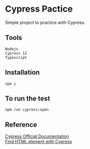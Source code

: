 # Cypress Pactice

Simple project to practice with Cypress.

## Tools
```
Nodejs
Cypress 12 
Typescript 
```

## Installation


```
npm i
```

## To run the test

```
npm run cypress:open
```

## Reference


[Cypress Official Documentation](https://docs.cypress.io/)    
[Find HTML element with Cypress](https://www.browserstack.com/guide/find-html-element-using-cypress-locators)

